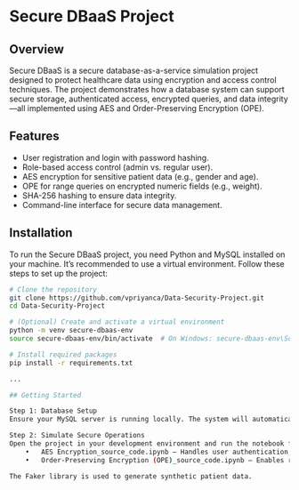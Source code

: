 # Secure DBaaS Project

## Overview

Secure DBaaS is a secure database-as-a-service simulation project designed to protect healthcare data using encryption and access control techniques. The project demonstrates how a database system can support secure storage, authenticated access, encrypted queries, and data integrity—all implemented using AES and Order-Preserving Encryption (OPE).

## Features

- User registration and login with password hashing.
- Role-based access control (admin vs. regular user).
- AES encryption for sensitive patient data (e.g., gender and age).
- OPE for range queries on encrypted numeric fields (e.g., weight).
- SHA-256 hashing to ensure data integrity.
- Command-line interface for secure data management.

## Installation

To run the Secure DBaaS project, you need Python and MySQL installed on your machine. It’s recommended to use a virtual environment. Follow these steps to set up the project:

```bash
# Clone the repository
git clone https://github.com/vpriyanca/Data-Security-Project.git
cd Data-Security-Project

# (Optional) Create and activate a virtual environment
python -m venv secure-dbaas-env
source secure-dbaas-env/bin/activate  # On Windows: secure-dbaas-env\Scripts\activate

# Install required packages
pip install -r requirements.txt

...

## Getting Started

Step 1: Database Setup
Ensure your MySQL server is running locally. The system will automatically create a database named healthdetailsdb with necessary tables. You may update the MySQL credentials in the script if needed.

Step 2: Simulate Secure Operations
Open the project in your development environment and run the notebook files in order:
	•	AES Encryption_source_code.ipynb – Handles user authentication, role-based access, AES encryption, and integrity checks.
	•	Order-Preserving Encryption (OPE)_source_code.ipynb – Enables range queries over encrypted weight data using OPE.

The Faker library is used to generate synthetic patient data.
